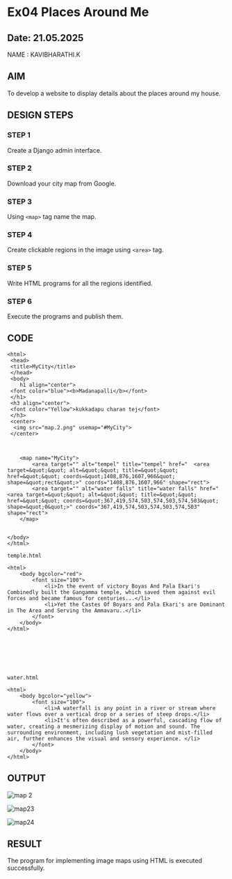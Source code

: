 # Ex04 Places Around Me
## Date: 21.05.2025
NAME : KAVIBHARATHI.K 

## AIM
To develop a website to display details about the places around my house.

## DESIGN STEPS

### STEP 1
Create a Django admin interface.

### STEP 2
Download your city map from Google.

### STEP 3
Using ```<map>``` tag name the map.

### STEP 4
Create clickable regions in the image using ```<area>``` tag.

### STEP 5
Write HTML programs for all the regions identified.

### STEP 6
Execute the programs and publish them.

## CODE
```
<html>
 <head>
 <title>MyCity</title>
 </head>
 <body>
    h1 align="center">
 <font color="blue"><b>Madanapalli</b></font>
 </h1>
 <h3 align="center">
 <font color="Yellow">kukkadapu charan tej</font>
 </h3>
 <center>
  <img src="map.2.png" usemap="#MyCity">  
 </center>



    <map name="MyCity">
        <area target="" alt="tempel" title="tempel" href="  <area target=&quot;&quot; alt=&quot;&quot; title=&quot;&quot; href=&quot;&quot; coords=&quot;1408,876,1607,966&quot; shape=&quot;rect&quot;>" coords="1408,876,1607,966" shape="rect">
        <area target="" alt="water falls" title="water falls" href=" <area target=&quot;&quot; alt=&quot;&quot; title=&quot;&quot; href=&quot;&quot; coords=&quot;367,419,574,503,574,503,574,503&quot; shape=&quot;0&quot;>" coords="367,419,574,503,574,503,574,503" shape="rect">
    </map>

 
</body>
</html>

temple.html

<html>
    <body bgcolor="red"> 
        <font size="100">
            <li>In the event of victory Boyas And Pala Ekari's Combinedly built the Gangamma temple, which saved them against evil forces and became famous for centuries...</li>
            <li>Yet the Castes Of Boyars and Pala Ekari's are Dominant in The Area and Serving the Ammavaru..</li>
        </font>
    </body>
</html>







water.html  

<html>
    <body bgcolor="yellow">
        <font size="100">
            <li>A waterfall is any point in a river or stream where water flows over a vertical drop or a series of steep drops.</li>
            <li>It's often described as a powerful, cascading flow of water, creating a mesmerizing display of motion and sound. The surrounding environment, including lush vegetation and mist-filled air, further enhances the visual and sensory experience. </li>
        </font>
    </body>
</html>
```


## OUTPUT

![map 2](https://github.com/user-attachments/assets/6478c2af-b509-4b16-b97d-8bc824436523)

![map23](https://github.com/user-attachments/assets/7b092b20-22ed-4d09-8259-34dbe6faeffb)

![map24](https://github.com/user-attachments/assets/5c07989b-ba47-4f02-bf56-8ea23619ea00)










## RESULT
The program for implementing image maps using HTML is executed successfully.
